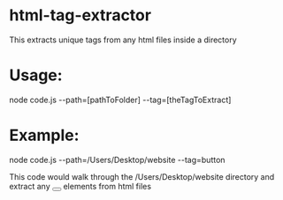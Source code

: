 # html-tag-extractor
This extracts unique tags from any html files inside a directory

# Usage:
node code.js --path=[pathToFolder] --tag=[theTagToExtract]

# Example:
node code.js --path=/Users/Desktop/website --tag=button

This code would walk through the /Users/Desktop/website directory and extract any <button></button> elements from html files
